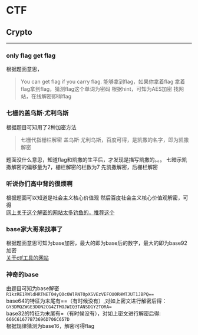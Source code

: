 # CTF
##  Crypto
---
###  only flag get flag
根据题面意思，
>You can get flag if you carry flag.
>能够拿到flag，如果你拿着flag
拿着flag拿到flag，猜测flag这个单词为密码
根据hint，可知为AES加密
找网站，在线解密即得flag
###  七栅的盖乌斯·尤利乌斯
根据题目可知用了2种加密方法
>七栅代指栅栏解密
>盖乌斯·尤利乌斯，百度可得，是凯撒的名字，即为凯撒解密

题面没什么意思，知道flag和凯撒的生平后，才发现是描写凯撒的。。。
七暗示凯撒解密的偏移量为7，栅栏解密的栏数为7
先凯撒解密，后栅栏解密
###  听说你们高中背的很烦啊
根据题面可以知道是社会主义核心价值观
然后百度社会主义核心价值观解密，可得   
[网上关于这个解密的网站太多钓鱼的，推荐这个](https://sym233.github.io/core-values-encoder/)
###  base家大哥来找事了
根据题面意思可知为base加密，最大的即为base后的数字，最大的即为base92加密  
[关于ctf工具的网站](http://ctf.ssleye.com/)
###  神奇的base
由题目可知为base解密   
```R1kzRE1RWldHRTNET04yQ0c0WlRNT0pXSVEzVEFOU0RHWTJUT1JBPQ==```   
base64的特征为末尾有==（有时候没有）,对如上密文进行解密后得：   
```GY3DMQZWGE3DON2CG4ZTMOJWIQ3TANSDGY2TORA=```   
base32的特征为末尾有=（有时候没有），对如上密文进行解密后得:   
```666C61677B73696D706C657D```   
根据规律猜测为base16，解密可得flag
